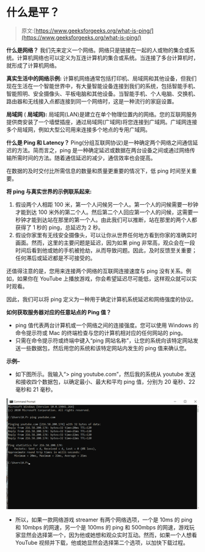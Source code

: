 # 什么是平？

> 原文:[https://www.geeksforgeeks.org/what-is-ping/](https://www.geeksforgeeks.org/what-is-ping/)

**什么是网络？**
我们先来定义一个网络。网络只是链接在一起的人或物的集合或系统。计算机网络也可以定义为互连计算机的集合或系统。当连接了多台计算机时，就形成了计算机网络。

**真实生活中的网络示例:**
计算机网络通常包括打印机、局域网和其他设备，但我们现在生活在一个智能世界中，有大量智能设备连接到我们的系统，包括智能手机、智能照明、安全摄像头、平板电脑和其他设备。当智能手机、个人电脑、交换机、路由器和无线接入点都连接到同一个网络时，这是一种流行的家庭设置。

**局域网** ( **局域网):**
局域网(LAN)是建立在单个物理位置内的网络。您的互联网服务提供商安装了一个墙壁插座，通过局域网(广域网)将您连接到广域网。广域网连接多个局域网，例如大型公司用来连接多个地点的专用广域网。

**什么是 Ping 和 Latency？**
Ping(分组互联网协议)是一种确定两个网络之间通信延迟的方法。简而言之，ping 是一种确定延迟或数据在两台设备之间或通过网络传输所需时间的方法。随着通信延迟的减少，通信效率也会提高。

在数据的及时交付比所需信息的数量和质量更重要的情况下，低 ping 时间至关重要。

**将 ping 与真实世界的示例联系起来:**

1.  假设两个人相距 100 米，第一个人问候另一个人。第一个人的问候需要一秒钟才能到达 100 米外的第二个人。然后第二个人回应第一个人的问候，这需要一秒钟才能到达站在那里的第一个人。由此我们可以推断，站在那里的两个人都获得了 1 秒的 ping，总延迟为 2 秒。
2.  假设你家里有无线安全摄像头，可以让你从世界任何地方看到你家的准确实时画面。然而，这里的主要问题是延迟，因为如果 ping 非常高，观众会在一段时间后看到他或她的手机被抢劫，从而导致问题。因此，及时反馈至关重要；任何滞后或延迟都是不可接受的。

还值得注意的是，您用来连接两个网络的互联网连接速度与 ping 没有关系。例如，如果你在 YouTube 上播放游戏，你会希望延迟尽可能低，这样观众就可以实时观看。

因此，我们可以将 ping 定义为一种用于确定计算机系统延迟和网络强度的协议。

**如何获取服务器对应的任意站点的 Ping 值？**

*   ping 值代表两台计算机或一个网络之间的连接强度。您可以使用 Windows 的命令提示符或 Mac 的终端检查与您的计算机相对应的任何网站的 ping。
*   只需在命令提示符或终端中键入“ping <space>网站名称”，让您的系统向该特定网站发送一些数据包，然后用您的系统和该特定网站内发生的 ping 值来确认您。</space>

**示例–**

*   如下图所示。我输入“> ping youtube.com”，然后我的系统从 youtube 发送和接收四个数据包，以确定最小、最大和平均 ping 值，分别为 20 毫秒、22 毫秒和 21 毫秒。

![](img/98d9041e869c557b575be87cdbb0713a.png)

*   所以，如果一款网络游戏 streamer 有两个网络选项，一个是 10ms 的 ping 和 10mbps 的网速，另一个是 100ms 的 ping 和 500mbps 的网速，游戏玩家显然会选择第一个，因为他或她想和观众实时互动。然而，如果一个人想看 YouTube 视频并下载，他或她显然会选择第二个选项，以加快下载过程。